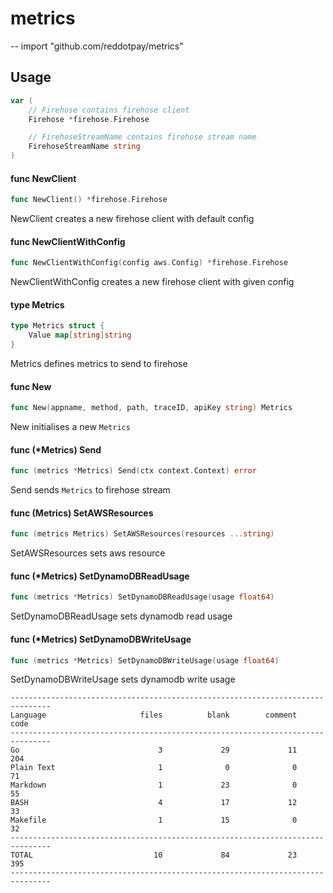 # metrics
--
    import "github.com/reddotpay/metrics"


## Usage

```go
var (
	// Firehose contains firehose client
	Firehose *firehose.Firehose

	// FirehoseStreamName contains firehose stream name
	FirehoseStreamName string
)
```

#### func  NewClient

```go
func NewClient() *firehose.Firehose
```
NewClient creates a new firehose client with default config

#### func  NewClientWithConfig

```go
func NewClientWithConfig(config aws.Config) *firehose.Firehose
```
NewClientWithConfig creates a new firehose client with given config

#### type Metrics

```go
type Metrics struct {
	Value map[string]string
}
```

Metrics defines metrics to send to firehose

#### func  New

```go
func New(appname, method, path, traceID, apiKey string) Metrics
```
New initialises a new `Metrics`

#### func (*Metrics) Send

```go
func (metrics *Metrics) Send(ctx context.Context) error
```
Send sends `Metrics` to firehose stream

#### func (Metrics) SetAWSResources

```go
func (metrics Metrics) SetAWSResources(resources ...string)
```
SetAWSResources sets aws resource

#### func (*Metrics) SetDynamoDBReadUsage

```go
func (metrics *Metrics) SetDynamoDBReadUsage(usage float64)
```
SetDynamoDBReadUsage sets dynamodb read usage

#### func (*Metrics) SetDynamoDBWriteUsage

```go
func (metrics *Metrics) SetDynamoDBWriteUsage(usage float64)
```
SetDynamoDBWriteUsage sets dynamodb write usage


```
-------------------------------------------------------------------------------
Language                     files          blank        comment           code
-------------------------------------------------------------------------------
Go                               3             29             11            204
Plain Text                       1              0              0             71
Markdown                         1             23              0             55
BASH                             4             17             12             33
Makefile                         1             15              0             32
-------------------------------------------------------------------------------
TOTAL                           10             84             23            395
-------------------------------------------------------------------------------
```